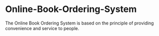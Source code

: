 # Online-Book-Ordering-System
The Online Book Ordering  System is based on the principle of providing convenience and service to people.
